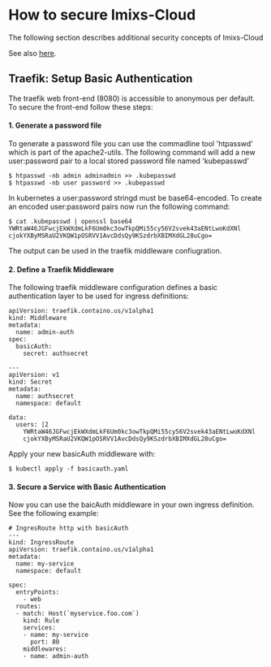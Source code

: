 # How to secure Imixs-Cloud

The following section describes additional security concepts of Imixs-Cloud

See also [here](https://docs.traefik.io/middlewares/basicauth/).




## Traefik: Setup Basic Authentication 

The traefik web front-end (8080) is accessible to anonymous per default. To secure the front-end follow these steps:

#### 1. Generate a password file

To generate a password file you can use the commadline tool 'htpasswd' which is part of the apache2-utils.
The following command will add a new user:password pair to a local stored password file named 'kubepasswd'

	$ htpasswd -nb admin adminadmin >> .kubepasswd
	$ htpasswd -nb user password >> .kubepasswd

In kubernetes a user:password stringd must be base64-encoded. To create an encoded user:password pairs now run the following command:


	$ cat .kubepasswd | openssl base64
	YWRtaW46JGFwcjEkWXdmLkF6Um0kc3owTkpQMi55cy56V2svek43aENtLwoKdXNl
	cjokYXByMSRaU2VKQW1pOSRVV1AvcDdsQy9KSzdrbXBIMXdGL28uCgo=

The output can be used in the traefik middleware confiugration.

#### 2. Define a Traefik Middleware

The following traefik middleware configuration defines a basic authentication layer to be used for ingress definitions:

	apiVersion: traefik.containo.us/v1alpha1
	kind: Middleware
	metadata:
	  name: admin-auth
	spec:
	  basicAuth:
	    secret: authsecret
	
	---
	apiVersion: v1
	kind: Secret
	metadata:
	  name: authsecret
	  namespace: default
	
	data:
	  users: |2
	    YWRtaW46JGFwcjEkWXdmLkF6Um0kc3owTkpQMi55cy56V2svek43aENtLwoKdXNl
	    cjokYXByMSRaU2VKQW1pOSRVV1AvcDdsQy9KSzdrbXBIMXdGL28uCgo=
  
  
Apply your new basicAuth middleware with:

	$ kubectl apply -f basicauth.yaml





#### 3. Secure a Service with Basic Authentication

Now you can use the baicAuth middleware in your own ingress definition. See the following example:

	# IngresRoute http with basicAuth
	---
	kind: IngressRoute
	apiVersion: traefik.containo.us/v1alpha1
	metadata:
	  name: my-service
	  namespace: default
	
	spec:
	  entryPoints: 
	    - web
	  routes:
	  - match: Host(`myservice.foo.com`) 
	    kind: Rule
	    services:
	    - name: my-service
	      port: 80
	    middlewares: 
	    - name: admin-auth




